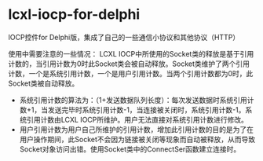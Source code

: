 lcxl-iocp-for-delphi
====================

IOCP控件for Delphi版，集成了自己的一些通信小协议和其他协议（HTTP）

使用中需要注意的一些情况：
LCXL IOCP中所使用的Socket类的释放是基于引用计数的，当引用计数为0时此Socket类会被自动释放。Socket类维护了两个引用计数，一个是系统引用计数，一个是用户引用计数。当两个引用计数都为0时，此Socket类被自动释放。
* 系统引用计数的算法为：（1+发送数据队列长度）：每次发送数据时系统引用计数+1，当发送完毕时系统引用计数-1，当连接被关闭时，系统引用计数-1。系统引用计数由LCXL IOCP所维护。用户无法直接对系统引用计数进行修改。
* 用户引用计数为用户自己所维护的引用计数，增加此引用计数的目的是为了在用户操作期间，此Socket不会因为链接被关闭等现象而自动被释放，从而导致Socket对象访问出错。使用Socket类中的ConnectSer函数建立连接时。
